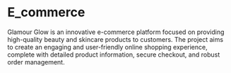 # E_commerce
Glamour Glow is an innovative e-commerce platform focused on providing high-quality beauty and skincare products to customers. The project aims to create an engaging and user-friendly online shopping experience, complete with detailed product information, secure checkout, and robust order management. 
